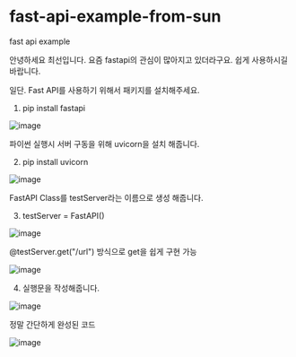 # fast-api-example-from-sun
fast api example

안녕하세요 최선입니다.
요즘 fastapi의 관심이 많아지고 있더라구요. 쉽게 사용하시길 바랍니다.

일단. Fast API를 사용하기 위해서 패키지를 설치해주세요.

1. pip install fastapi

![image](https://user-images.githubusercontent.com/86217603/181398123-ba9b9ac3-2b06-4880-9c9f-f3f481970a1d.png)

파이썬 실행시 서버 구동을 위해 uvicorn을 설치 해줍니다.

2. pip install uvicorn

![image](https://user-images.githubusercontent.com/86217603/181398346-f65e0a66-b781-4c1b-b8b1-8e16c088eaac.png)

FastAPI Class를 testServer라는 이름으로 생성 해줍니다.

3. testServer = FastAPI()

![image](https://user-images.githubusercontent.com/86217603/181398741-afd69c46-a96a-4770-8a1f-ad3021fc703e.png)

@testServer.get("/url") 방식으로 get을 쉽게 구현 가능

![image](https://user-images.githubusercontent.com/86217603/181398974-6079b3f7-3cf0-48d1-83b7-ee75bbfe7323.png)

4. 실행문을 작성해줍니다.

![image](https://user-images.githubusercontent.com/86217603/181399034-082b0e16-2b95-4833-80f5-dedd5be34c4f.png)

정말 간단하게 완성된 코드

![image](https://user-images.githubusercontent.com/86217603/181399100-b50a7e74-86ea-4803-bbc0-813b431f6e13.png)
